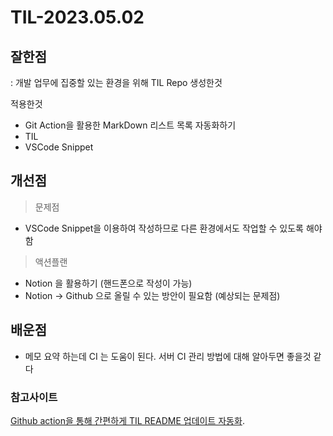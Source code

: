 # TIL-2023.05.02


## 잘한점
: 개발 업무에 집중할 있는 환경을 위해 TIL Repo 생성한것

적용한것 
- Git Action을 활용한 MarkDown 리스트 목록 자동화하기
- TIL
- VSCode Snippet

## 개선점

> 문제점
- VSCode Snippet을 이용하여 작성하므로 다른 환경에서도 작업할 수 있도록 해야함

> 액션플랜
- Notion 을 활용하기 (핸드폰으로 작성이 가능)
- Notion -> Github 으로 올릴 수 있는 방안이 필요함 (예상되는 문제점)

## 배운점

- 메모 요약 하는데 CI 는 도움이 된다. 서버 CI 관리 방법에 대해 알아두면 좋을것 같다

### 참고사이트
[Github action을 통해 간편하게 TIL README 업데이트 자동화](https://velog.io/@2yeseul/Github-action%EC%9D%84-%ED%86%B5%ED%95%B4-%EA%B0%84%ED%8E%B8%ED%95%98%EA%B2%8C-TIL-README-%EC%97%85%EB%8D%B0%EC%9D%B4%ED%8A%B8-%ED%95%98%EA%B8%B0).
